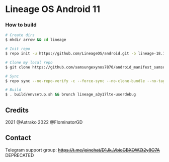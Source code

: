 # Lineage OS Android 11

### How to build ###

```bash
# Create dirs
$ mkdir arrow && cd lineage

# Init repo
$ repo init -u https://github.com/LineageOS/android.git -b lineage-18.1 --git-lfs

# Clone my local repo
$ git clone https://github.com/samsungexynos7870/android_manifest_samsung_a3y17lte.git -b lineage-18.1-oss_bsp-vndk .repo/local_manifests

# Sync
$ repo sync --no-repo-verify -c --force-sync --no-clone-bundle --no-tags --optimized-fetch --prune -j`nproc` -v

# Build
$ . build/envsetup.sh && brunch lineage_a3y17lte-userdebug
```

## Credits
2021 @Astrako 2022 @FlominatorGD

## Contact
Telegram support group: <s>https://t.me/joinchat/D1Jk_VbieGBXOWZt2y8O7A</s> DEPRECATED

